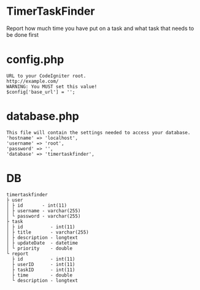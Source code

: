 # TimerTaskFinder
Report how much time you have put on a task and what task that needs to be done first

# config.php
```
URL to your CodeIgniter root.
http://example.com/
WARNING: You MUST set this value!
$config['base_url'] = '';
```

# database.php
```
This file will contain the settings needed to access your database.
'hostname' => 'localhost',
'username' => 'root',
'password' => '',
'database' => 'timertaskfinder',
```

# DB
```
timertaskfinder
├ user
│ ├ id       - int(11)
│ ├ username - varchar(255)
│ └ password - varchar(255)
├ task
│ ├ id          - int(11)
│ ├ title       - varchar(255)
│ ├ description - longtext
│ ├ updateDate  - datetime
│ └ priority    - double
└ report
  ├ id          - int(11)
  ├ userID      - int(11)
  ├ taskID      - int(11)
  ├ time        - double
  └ description - longtext
```
